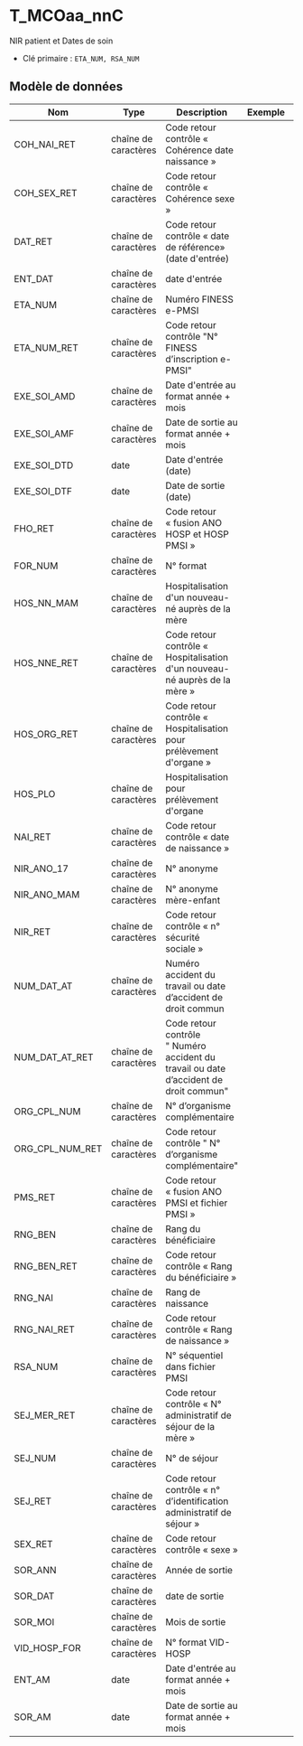 # T_MCOaa_nnC

NIR patient et Dates de soin

- Clé primaire : `ETA_NUM, RSA_NUM`

## Modèle de données

|Nom|Type|Description|Exemple|Propriétés|
|-|-|-|-|-|
|COH_NAI_RET|chaîne de caractères|Code retour contrôle « Cohérence date naissance »|||
|COH_SEX_RET|chaîne de caractères|Code retour contrôle « Cohérence sexe »|||
|DAT_RET|chaîne de caractères|Code retour contrôle « date de référence» (date d'entrée)|||
|ENT_DAT|chaîne de caractères|date d'entrée|||
|ETA_NUM|chaîne de caractères|Numéro FINESS e-PMSI|||
|ETA_NUM_RET|chaîne de caractères|Code retour contrôle "N° FINESS d’inscription e-PMSI"|||
|EXE_SOI_AMD|chaîne de caractères|Date d'entrée au format année + mois|||
|EXE_SOI_AMF|chaîne de caractères|Date de sortie au format année + mois|||
|EXE_SOI_DTD|date|Date d'entrée (date)|||
|EXE_SOI_DTF|date|Date de sortie (date)|||
|FHO_RET|chaîne de caractères|Code retour « fusion ANO HOSP et HOSP PMSI »|||
|FOR_NUM|chaîne de caractères|N° format|||
|HOS_NN_MAM|chaîne de caractères|Hospitalisation d'un nouveau-né auprès de la mère|||
|HOS_NNE_RET|chaîne de caractères|Code retour contrôle « Hospitalisation d'un nouveau-né auprès de la mère »|||
|HOS_ORG_RET|chaîne de caractères|Code retour contrôle « Hospitalisation pour prélèvement d'organe »|||
|HOS_PLO|chaîne de caractères|Hospitalisation pour prélèvement d'organe|||
|NAI_RET|chaîne de caractères|Code retour contrôle « date de naissance »|||
|NIR_ANO_17|chaîne de caractères|N° anonyme|||
|NIR_ANO_MAM|chaîne de caractères|N° anonyme mère-enfant|||
|NIR_RET|chaîne de caractères|Code retour contrôle « n° sécurité sociale »|||
|NUM_DAT_AT|chaîne de caractères|Numéro accident du travail ou date d’accident de droit commun|||
|NUM_DAT_AT_RET|chaîne de caractères|Code retour contrôle " Numéro accident du travail ou date d’accident de droit commun"|||
|ORG_CPL_NUM|chaîne de caractères|N° d’organisme complémentaire|||
|ORG_CPL_NUM_RET|chaîne de caractères|Code retour contrôle " N° d’organisme complémentaire"|||
|PMS_RET|chaîne de caractères|Code retour « fusion ANO PMSI et fichier PMSI »|||
|RNG_BEN|chaîne de caractères|Rang du bénéficiaire|||
|RNG_BEN_RET|chaîne de caractères|Code retour contrôle « Rang du bénéficiaire »|||
|RNG_NAI|chaîne de caractères|Rang de naissance|||
|RNG_NAI_RET|chaîne de caractères|Code retour contrôle « Rang de naissance »|||
|RSA_NUM|chaîne de caractères|N° séquentiel dans fichier PMSI|||
|SEJ_MER_RET|chaîne de caractères|Code retour contrôle « N° administratif de séjour de la mère »|||
|SEJ_NUM|chaîne de caractères|N° de séjour|||
|SEJ_RET|chaîne de caractères|Code retour contrôle « n° d’identification administratif de séjour »|||
|SEX_RET|chaîne de caractères|Code retour contrôle « sexe »|||
|SOR_ANN|chaîne de caractères|Année de sortie|||
|SOR_DAT|chaîne de caractères|date de sortie|||
|SOR_MOI|chaîne de caractères|Mois de sortie|||
|VID_HOSP_FOR|chaîne de caractères|N° format VID-HOSP|||
|ENT_AM|date|Date d'entrée au format année + mois|||
|SOR_AM|date|Date de sortie au format année + mois|||

